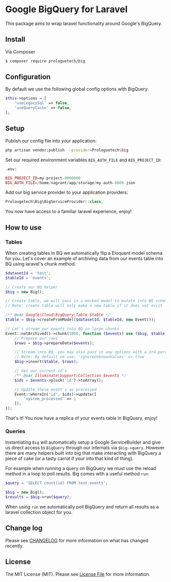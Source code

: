 # Google BigQuery for Laravel

This package aims to wrap laravel functionality around Google's BigQuery.

## Install

Via Composer

``` bash
$ composer require prologuetech/big
```

## Configuration

By default we use the following global config options with BigQuery.

```php
$this->options = [
    'useLegacySql' => false,
    'useQueryCache' => false,
];
```

## Setup

Publish our config file into your application:

``` bash
php artisan vendor:publish --provider=Prologuetech\Big
```

Set our required environment variables ```BIG_AUTH_FILE``` and ```BIG_PROJECT_ID```:

```.env:```
``` php
BIG_PROJECT_ID=my-project-0000000
BIG_AUTH_FILE=/home/vagrant/app/storage/my-auth-0000.json
```

Add our big service provider to your application providers:

``` php
Prolougetech\Big\BigServiceProvider::class,
```

You now have access to a familiar laravel experience, enjoy!

## How to use

### Tables

When creating tables in BQ we automatically flip a Eloquent model schema for you. Let's cover an example of archiving data
from our events table into BQ using laravel's chunk method.

```php
$datasetId = 'test';
$tableId = 'events';

// Create our BQ helper
$big = new Big();

// Create table, we will pass in a mocked model to mutate into BQ schema
// Note: create table will only make a new table if it does not exist

/** @var Google\Cloud\BigQuery\Table $table */
$table = $big->createFromModel($datasetId, $tableId, new Event());

// Let's stream our events into BQ in large chunks
Event::notArchived()->chunk(1000, function ($events) use ($big, $table) {
    // Prepare our rows
    $rows = $big->prepareData($events);

    // Stream into BQ, you may also pass in any options with a 3rd param.
    // Note: By default we use: 'ignoreUnknownValues' => true
    $big->insert($table, $rows);

    // Get our current id's
    /** @var Illuminate\Support\Collection $events */
    $ids = $events->pluck('id')->toArray();

    // Update these event's as processed
    Event::whereIn('id', $ids)->update([
        'system_processed' => 1
    ]);
});
```

That's it! You now have a replica of your events table in BigQuery, enjoy!

### Queries

Instantiating ```Big``` will automatically setup a Google ServiceBuilder and give us direct access to ```BigQuery``` through
our internals via ```$big->query```. However there are many helpers built into big that make interacting with BigQuery a
piece of cake (or a tasty carrot if your into that kind of thing).

For example when running a query on BigQuery we must use the reload method in a loop to poll results. Big comes with a
useful method ```run```:

``` php
$query = 'SELECT count(id) FROM test.events';

$big = new Big();
$results = $big->run($query);
```

When using ```run``` we automatically poll BigQuery and return all results as a laravel collection object for you.

## Change log

Please see [CHANGELOG](CHANGELOG.md) for more information on what has changed recently.

## License

The MIT License (MIT). Please see [License File](LICENSE.md) for more information.

